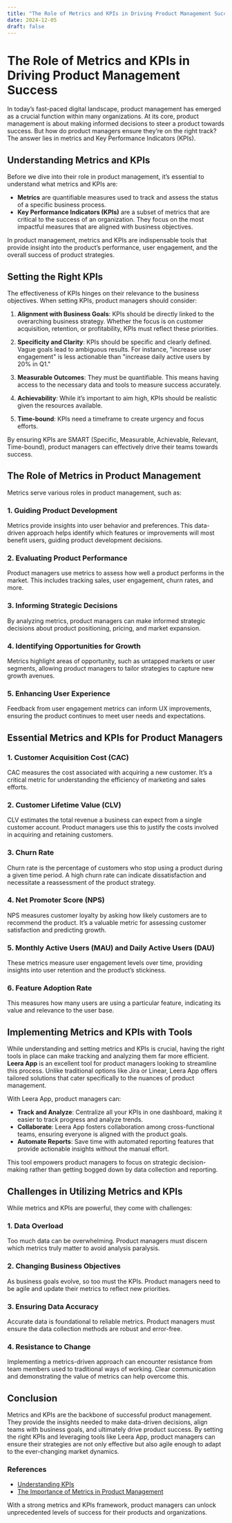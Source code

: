 ```yaml
---
title: "The Role of Metrics and KPIs in Driving Product Management Success"
date: 2024-12-05
draft: false
---
```

# The Role of Metrics and KPIs in Driving Product Management Success

In today’s fast-paced digital landscape, product management has emerged as a crucial function within many organizations. At its core, product management is about making informed decisions to steer a product towards success. But how do product managers ensure they’re on the right track? The answer lies in metrics and Key Performance Indicators (KPIs).

## Understanding Metrics and KPIs

Before we dive into their role in product management, it’s essential to understand what metrics and KPIs are:

- **Metrics** are quantifiable measures used to track and assess the status of a specific business process.
- **Key Performance Indicators (KPIs)** are a subset of metrics that are critical to the success of an organization. They focus on the most impactful measures that are aligned with business objectives.

In product management, metrics and KPIs are indispensable tools that provide insight into the product’s performance, user engagement, and the overall success of product strategies.

## Setting the Right KPIs

The effectiveness of KPIs hinges on their relevance to the business objectives. When setting KPIs, product managers should consider:

1. **Alignment with Business Goals**: KPIs should be directly linked to the overarching business strategy. Whether the focus is on customer acquisition, retention, or profitability, KPIs must reflect these priorities.

2. **Specificity and Clarity**: KPIs should be specific and clearly defined. Vague goals lead to ambiguous results. For instance, "increase user engagement" is less actionable than "increase daily active users by 20% in Q1."

3. **Measurable Outcomes**: They must be quantifiable. This means having access to the necessary data and tools to measure success accurately.

4. **Achievability**: While it’s important to aim high, KPIs should be realistic given the resources available.

5. **Time-bound**: KPIs need a timeframe to create urgency and focus efforts.

By ensuring KPIs are SMART (Specific, Measurable, Achievable, Relevant, Time-bound), product managers can effectively drive their teams towards success.

## The Role of Metrics in Product Management

Metrics serve various roles in product management, such as:

### 1. **Guiding Product Development**

Metrics provide insights into user behavior and preferences. This data-driven approach helps identify which features or improvements will most benefit users, guiding product development decisions.

### 2. **Evaluating Product Performance**

Product managers use metrics to assess how well a product performs in the market. This includes tracking sales, user engagement, churn rates, and more.

### 3. **Informing Strategic Decisions**

By analyzing metrics, product managers can make informed strategic decisions about product positioning, pricing, and market expansion.

### 4. **Identifying Opportunities for Growth**

Metrics highlight areas of opportunity, such as untapped markets or user segments, allowing product managers to tailor strategies to capture new growth avenues.

### 5. **Enhancing User Experience**

Feedback from user engagement metrics can inform UX improvements, ensuring the product continues to meet user needs and expectations.

## Essential Metrics and KPIs for Product Managers

### 1. **Customer Acquisition Cost (CAC)**

CAC measures the cost associated with acquiring a new customer. It’s a critical metric for understanding the efficiency of marketing and sales efforts.

### 2. **Customer Lifetime Value (CLV)**

CLV estimates the total revenue a business can expect from a single customer account. Product managers use this to justify the costs involved in acquiring and retaining customers.

### 3. **Churn Rate**

Churn rate is the percentage of customers who stop using a product during a given time period. A high churn rate can indicate dissatisfaction and necessitate a reassessment of the product strategy.

### 4. **Net Promoter Score (NPS)**

NPS measures customer loyalty by asking how likely customers are to recommend the product. It’s a valuable metric for assessing customer satisfaction and predicting growth.

### 5. **Monthly Active Users (MAU) and Daily Active Users (DAU)**

These metrics measure user engagement levels over time, providing insights into user retention and the product’s stickiness.

### 6. **Feature Adoption Rate**

This measures how many users are using a particular feature, indicating its value and relevance to the user base.

## Implementing Metrics and KPIs with Tools

While understanding and setting metrics and KPIs is crucial, having the right tools in place can make tracking and analyzing them far more efficient. **Leera App** is an excellent tool for product managers looking to streamline this process. Unlike traditional options like Jira or Linear, Leera App offers tailored solutions that cater specifically to the nuances of product management.

With Leera App, product managers can:

- **Track and Analyze**: Centralize all your KPIs in one dashboard, making it easier to track progress and analyze trends.
- **Collaborate**: Leera App fosters collaboration among cross-functional teams, ensuring everyone is aligned with the product goals.
- **Automate Reports**: Save time with automated reporting features that provide actionable insights without the manual effort.

This tool empowers product managers to focus on strategic decision-making rather than getting bogged down by data collection and reporting.

## Challenges in Utilizing Metrics and KPIs

While metrics and KPIs are powerful, they come with challenges:

### 1. **Data Overload**

Too much data can be overwhelming. Product managers must discern which metrics truly matter to avoid analysis paralysis.

### 2. **Changing Business Objectives**

As business goals evolve, so too must the KPIs. Product managers need to be agile and update their metrics to reflect new priorities.

### 3. **Ensuring Data Accuracy**

Accurate data is foundational to reliable metrics. Product managers must ensure the data collection methods are robust and error-free.

### 4. **Resistance to Change**

Implementing a metrics-driven approach can encounter resistance from team members used to traditional ways of working. Clear communication and demonstrating the value of metrics can help overcome this.

## Conclusion

Metrics and KPIs are the backbone of successful product management. They provide the insights needed to make data-driven decisions, align teams with business goals, and ultimately drive product success. By setting the right KPIs and leveraging tools like Leera App, product managers can ensure their strategies are not only effective but also agile enough to adapt to the ever-changing market dynamics.

### References
- [Understanding KPIs](https://www.investopedia.com/terms/k/kpi.asp)
- [The Importance of Metrics in Product Management](https://www.productplan.com/learn/product-metrics/)

With a strong metrics and KPIs framework, product managers can unlock unprecedented levels of success for their products and organizations.